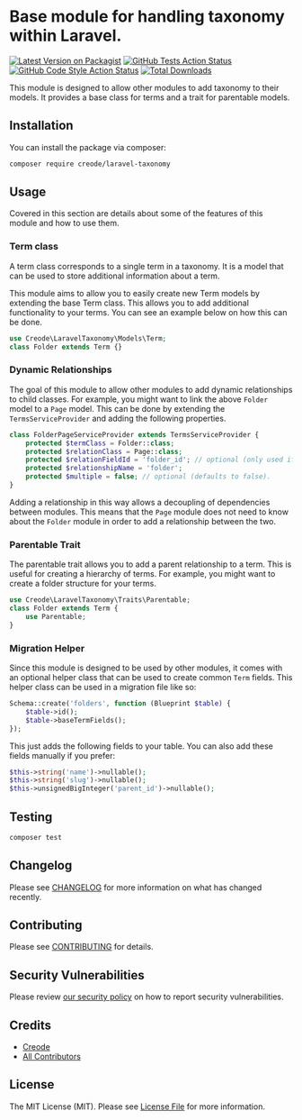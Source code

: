 # Base module for handling taxonomy within Laravel.

[![Latest Version on Packagist](https://img.shields.io/packagist/v/creode/laravel-taxonomy.svg?style=flat-square)](https://packagist.org/packages/creode-modules/laravel-taxonomy)
[![GitHub Tests Action Status](https://img.shields.io/github/actions/workflow/status/creode-modules/laravel-taxonomy/run-tests.yml?branch=main&label=tests&style=flat-square)](https://github.com/creode-modules/laravel-taxonomy/actions?query=workflow%3Arun-tests+branch%3Amain)
[![GitHub Code Style Action Status](https://img.shields.io/github/actions/workflow/status/creode-modules/laravel-taxonomy/fix-php-code-style-issues.yml?branch=main&label=code%20style&style=flat-square)](https://github.com/creode-modules/laravel-taxonomy/actions?query=workflow%3A"Fix+PHP+code+style+issues"+branch%3Amain)
[![Total Downloads](https://img.shields.io/packagist/dt/creode-modules/laravel-taxonomy.svg?style=flat-square)](https://packagist.org/packages/creode/laravel-taxonomy)

This module is designed to allow other modules to add taxonomy to their models. It provides a base class for terms and a trait for parentable models.

## Installation

You can install the package via composer:

```bash
composer require creode/laravel-taxonomy
```

## Usage
Covered in this section are details about some of the features of this module and how to use them.

### Term class
A term class corresponds to a single term in a taxonomy. It is a model that can be used to store additional information about a term.

This module aims to allow you to easily create new Term models by extending the base Term class. This allows you to add additional functionality to your terms. You can see an example below on how this can be done.

```php
use Creode\LaravelTaxonomy\Models\Term;
class Folder extends Term {}
```

### Dynamic Relationships
The goal of this module to allow other modules to add dynamic relationships to child classes. For example, you might want to link the above `Folder` model to a `Page` model. This can be done by extending the `TermsServiceProvider` and adding the following properties.

```php
class FolderPageServiceProvider extends TermsServiceProvider {
    protected $termClass = Folder::class;
    protected $relationClass = Page::class;
    protected $relationFieldId = 'folder_id'; // optional (only used if multiple is false).
    protected $relationshipName = 'folder';
    protected $multiple = false; // optional (defaults to false).
}
```

Adding a relationship in this way allows a decoupling of dependencies between modules. This means that the `Page` module does not need to know about the `Folder` module in order to add a relationship between the two.

### Parentable Trait
The parentable trait allows you to add a parent relationship to a term. This is useful for creating a hierarchy of terms. For example, you might want to create a folder structure for your terms.

```php
use Creode\LaravelTaxonomy\Traits\Parentable;
class Folder extends Term {
    use Parentable;
}
```

### Migration Helper
Since this module is designed to be used by other modules, it comes with an optional helper class that can be used to create common `Term` fields. This helper class can be used in a migration file like so:

```php
Schema::create('folders', function (Blueprint $table) {
    $table->id();
    $table->baseTermFields();
});
```

This just adds the following fields to your table. You can also add these fields manually if you prefer:
```php
$this->string('name')->nullable();
$this->string('slug')->nullable();
$this->unsignedBigInteger('parent_id')->nullable();
```

## Testing

```bash
composer test
```

## Changelog

Please see [CHANGELOG](CHANGELOG.md) for more information on what has changed recently.

## Contributing

Please see [CONTRIBUTING](CONTRIBUTING.md) for details.

## Security Vulnerabilities

Please review [our security policy](../../security/policy) on how to report security vulnerabilities.

## Credits

- [Creode](https://github.com/creode-modules)
- [All Contributors](../../contributors)

## License

The MIT License (MIT). Please see [License File](LICENSE.md) for more information.
